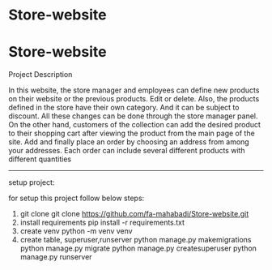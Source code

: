 # Store-website
# Store-website


Project Description


In this website, the store manager and employees can define new products on their website or the previous products.
Edit or delete. Also, the products defined in the store have their own category.
And it can be subject to discount. All these changes can be done through the store manager panel.
On the other hand, customers of the collection can add the desired product to their shopping cart after viewing the product from the main page of the site.
Add and finally place an order by choosing an address from among your addresses.
Each order can include several different products with different quantities


---------------------------------------------------

setup project:

for setup this project follow below steps:

1. git clone 
    git clone https://github.com/fa-mahabadi/Store-website.git
2. install requirements
    pip install -r requirements.txt
3. create venv
    python -m venv venv
4. create table, superuser,runserver
    python manage.py makemigrations
    python manage.py migrate
    python manage.py createsuperuser
    python manage.py runserver